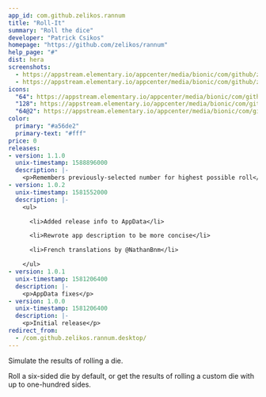 ```yaml
---
app_id: com.github.zelikos.rannum
title: "Roll-It"
summary: "Roll the dice"
developer: "Patrick Csikos"
homepage: "https://github.com/zelikos/rannum"
help_page: "#"
dist: hera
screenshots:
  - https://appstream.elementary.io/appcenter/media/bionic/com/github/zelikos.rannum/D3407A36302DE5185325498E74C87B09/screenshots/image-1_orig.png
  - https://appstream.elementary.io/appcenter/media/bionic/com/github/zelikos.rannum/D3407A36302DE5185325498E74C87B09/screenshots/image-2_orig.png
icons:
  "64": https://appstream.elementary.io/appcenter/media/bionic/com/github/zelikos.rannum/D3407A36302DE5185325498E74C87B09/icons/64x64/com.github.zelikos.rannum_com.github.zelikos.rannum.png
  "128": https://appstream.elementary.io/appcenter/media/bionic/com/github/zelikos.rannum/D3407A36302DE5185325498E74C87B09/icons/128x128/com.github.zelikos.rannum_com.github.zelikos.rannum.png
  "64@2": https://appstream.elementary.io/appcenter/media/bionic/com/github/zelikos.rannum/D3407A36302DE5185325498E74C87B09/icons/64x64@2/com.github.zelikos.rannum_com.github.zelikos.rannum.png
color:
  primary: "#a56de2"
  primary-text: "#fff"
price: 0
releases:
- version: 1.1.0
  unix-timestamp: 1588896000
  description: |-
    <p>Remembers previously-selected number for highest possible roll</p>
- version: 1.0.2
  unix-timestamp: 1581552000
  description: |-
    <ul>

      <li>Added release info to AppData</li>

      <li>Rewrote app description to be more concise</li>

      <li>French translations by @NathanBnm</li>

    </ul>
- version: 1.0.1
  unix-timestamp: 1581206400
  description: |-
    <p>AppData fixes</p>
- version: 1.0.0
  unix-timestamp: 1581206400
  description: |-
    <p>Initial release</p>
redirect_from:
  - /com.github.zelikos.rannum.desktop/
---
```


<p>Simulate the results of rolling a die.</p>
<p>Roll a six-sided die by default, or get the results of rolling a custom die with up to one-hundred sides.</p>